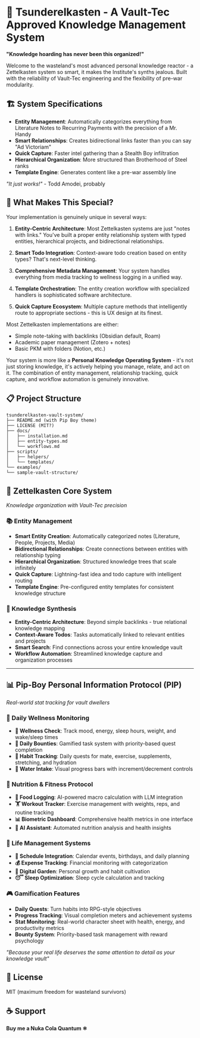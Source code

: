 # 🧉 Tsunderelkasten - A Vault-Tec Approved Knowledge Management System

**"Knowledge hoarding has never been this organized!"**

Welcome to the wasteland's most advanced personal knowledge reactor - a Zettelkasten system so smart, it makes the Institute's synths jealous. Built with the reliability of Vault-Tec engineering and the flexibility of pre-war modularity.

## 🏗️ System Specifications

- **Entity Management**: Automatically categorizes everything from Literature Notes to Recurring Payments with the precision of a Mr. Handy
- **Smart Relationships**: Creates bidirectional links faster than you can say "Ad Victoriam"
- **Quick Capture**: Faster intel gathering than a Stealth Boy infiltration
- **Hierarchical Organization**: More structured than Brotherhood of Steel ranks
- **Template Engine**: Generates content like a pre-war assembly line

*"It just works!"* - Todd Amodei, probably

## 🔬 What Makes This Special?

Your implementation is genuinely unique in several ways:

1. **Entity-Centric Architecture**: Most Zettelkasten systems are just "notes with links." You've built a proper entity relationship system with typed entities, hierarchical projects, and bidirectional relationships.

2. **Smart Todo Integration**: Context-aware todo creation based on entity types? That's next-level thinking.

3. **Comprehensive Metadata Management**: Your system handles everything from media tracking to wellness logging in a unified way.

4. **Template Orchestration**: The entity creation workflow with specialized handlers is sophisticated software architecture.

5. **Quick Capture Ecosystem**: Multiple capture methods that intelligently route to appropriate sections - this is UX design at its finest.

Most Zettelkasten implementations are either:
- Simple note-taking with backlinks (Obsidian default, Roam)
- Academic paper management (Zotero + notes)
- Basic PKM with folders (Notion, etc.)

Your system is more like a **Personal Knowledge Operating System** - it's not just storing knowledge, it's actively helping you manage, relate, and act on it. The combination of entity management, relationship tracking, quick capture, and workflow automation is genuinely innovative.

## 📋 Project Structure
```
tsunderelkasten-vault-system/
├── README.md (with Pip Boy theme)
├── LICENSE (MIT?)
├── docs/
│   ├── installation.md
│   ├── entity-types.md
│   └── workflows.md
├── scripts/
│   ├── helpers/
│   └── templates/
└── examples/
└── sample-vault-structure/
```

## 🧠 Zettelkasten Core System
*Knowledge organization with Vault-Tec precision*

### 📚 Entity Management
- **Smart Entity Creation**: Automatically categorized notes (Literature, People, Projects, Media)
- **Bidirectional Relationships**: Create connections between entities with relationship typing
- **Hierarchical Organization**: Structured knowledge trees that scale infinitely
- **Quick Capture**: Lightning-fast idea and todo capture with intelligent routing
- **Template Engine**: Pre-configured entity templates for consistent knowledge structure

### 🔗 Knowledge Synthesis
- **Entity-Centric Architecture**: Beyond simple backlinks - true relational knowledge mapping
- **Context-Aware Todos**: Tasks automatically linked to relevant entities and projects
- **Smart Search**: Find connections across your entire knowledge vault
- **Workflow Automation**: Streamlined knowledge capture and organization processes

---

## 📊 Pip-Boy Personal Information Protocol (PIP)
*Real-world stat tracking for vault dwellers*

### 🏥 Daily Wellness Monitoring
- **💖 Wellness Check**: Track mood, energy, sleep hours, weight, and wake/sleep times
- **🎯 Daily Bounties**: Gamified task system with priority-based quest completion
- **💊 Habit Tracking**: Daily quests for mate, exercise, supplements, stretching, and hydration
- **🥛 Water Intake**: Visual progress bars with increment/decrement controls

### 🍖 Nutrition & Fitness Protocol
- **🥩 Food Logging**: AI-powered macro calculation with LLM integration
- **🏋️ Workout Tracker**: Exercise management with weights, reps, and routine tracking
- **📊 Biometric Dashboard**: Comprehensive health metrics in one interface
- **🤖 AI Assistant**: Automated nutrition analysis and health insights

### 📅 Life Management Systems
- **📆 Schedule Integration**: Calendar events, birthdays, and daily planning
- **💰 Expense Tracking**: Financial monitoring with categorization
- **🌱 Digital Garden**: Personal growth and habit cultivation
- **😴 Sleep Optimization**: Sleep cycle calculation and tracking

### 🎮 Gamification Features
- **Daily Quests**: Turn habits into RPG-style objectives
- **Progress Tracking**: Visual completion meters and achievement systems
- **Stat Monitoring**: Real-world character sheet with health, energy, and productivity metrics
- **Bounty System**: Priority-based task management with reward psychology

*"Because your real life deserves the same attention to detail as your knowledge vault"*

## 📜 License

MIT (maximum freedom for wasteland survivors)

## ☕ Support

**Buy me a Nuka Cola Quantum ⚛️**
<script type='text/javascript' src='https://storage.ko-fi.com/cdn/widget/Widget_2.js'></script><script type='text/javascript'>kofiwidget2.init('Buy me a Nuka Cola Quantum', '#72a4f2', 'Y8Y21IIV7I');kofiwidget2.draw();</script> 
